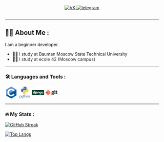 <div align="center">
    <div id="badges">
        <a href="https://vk.com/vt_bz">
            <img src="https://img.shields.io/badge/-vk-blue?logo=vk" alt="VK"/>
        </a>
        <a href="https://t.me/VITca64rus">
            <img src="https://img.shields.io/badge/-telegram-blue?logo=telegram" alt="telegram"/>
        </a>
    </div>
    <img src="https://komarev.com/ghpvc/?username=VITca64rus&style=flat-square&color=blue" alt=""/>
</div>

---
## :man_technologist: About Me :
I am a beginner developer. 
- :man_student: I study at Bauman Moscow State Technical University
- :man_student: I study at ecole 42 (Moscow campus)
---
### :hammer_and_wrench: Languages and Tools :
<div>
    <img src="https://github.com/devicons/devicon/blob/master/icons/c/c-original.svg" alt="C" width="40" height="40"/>
    <img src="https://github.com/devicons/devicon/blob/master/icons/python/python-original-wordmark.svg" alt="Python" width="40" height="40"/>
    <img src="https://github.com/devicons/devicon/blob/master/icons/django/django-original.svg" alt="Django" width="40" height="40"/>
    <img src="https://github.com/devicons/devicon/blob/master/icons/git/git-original-wordmark.svg" alt="Git" width="40" height="40"/>
</div>

---
### :fire: My Stats :
[![GitHub Streak](http://github-readme-streak-stats.herokuapp.com?user=VITca64rus&theme=dark&background=000000)](https://git.io/streak-stats)

[![Top Langs](https://github-readme-stats.vercel.app/api/top-langs/?username=VITca64rus&layout=compact&theme=vision-friendly-dark)](https://github.com/anuraghazra/github-readme-stats)


<!--
**VITca64rus/VITca64rus** is a ✨ _special_ ✨ repository because its `README.md` (this file) appears on your GitHub profile.

Here are some ideas to get you started:

- 🔭 I’m currently working on ...
- 🌱 I’m currently learning ...
- 👯 I’m looking to collaborate on ...
- 🤔 I’m looking for help with ...
- 💬 Ask me about ...
- 📫 How to reach me: ...
- 😄 Pronouns: ...
- ⚡ Fun fact: ...
-->

